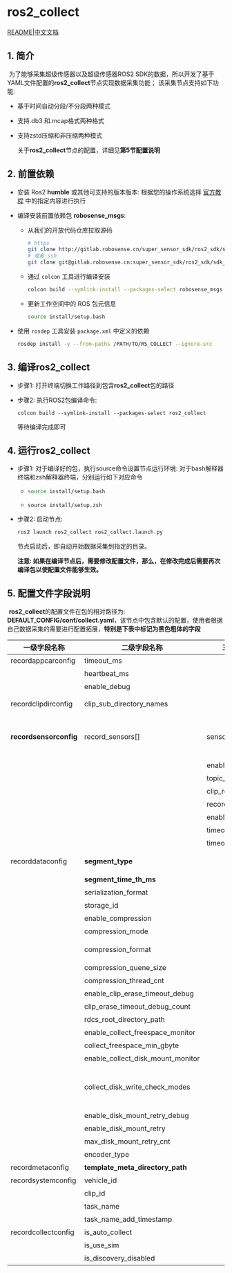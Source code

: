 # ros2_collect 

[README](./README.md)|[中文文档](README_CN.md)

## 1. 简介

​	为了能够采集超级传感器以及超级传感器ROS2 SDK的数据，所以开发了基于YAML文件配置的**ros2_collect**节点实现数据采集功能； 该采集节点支持如下功能: 

- 基于时间自动分段/不分段两种模式

- 支持.db3 和.mcap格式两种格式

- 支持zstd压缩和非压缩两种模式

  关于**ros2_collect**节点的配置，详细见**第5节配置说明**



## 2. 前置依赖

- 安装 Ros2 **humble** 或其他可支持的版本版本: 根据您的操作系统选择 [官方教程](https://fishros.org/doc/ros2/humble/Installation.html) 中的指定内容进行执行

- 编译安装前置依赖包 **robosense_msgs**:

  - 从我们的开放代码仓库拉取源码

    ```bash
    # https
    git clone http://gitlab.robosense.cn/super_sensor_sdk/ros2_sdk/sdk_infra.git
    # 或者 ssh
    git clone git@gitlab.robosense.cn:super_sensor_sdk/ros2_sdk/sdk_infra.git
    ```

  - 通过 `colcon` 工具进行编译安装

    ```bash
    colcon build --symlink-install --packages-select robosense_msgs
    ```

  - 更新工作空间中的 ROS 包元信息

    ```bash
    source install/setup.bash
    ```

- 使用 `rosdep` 工具安装 `package.xml` 中定义的依赖

  ```bash
  rosdep install -y --from-paths /PATH/TO/RS_COLLECT --ignore-src
  ```



## 3. 编译ros2_collect

- 步骤1: 打开终端切换工作路径到包含**ros2_collect**包的路径

- 步骤2: 执行ROS2包编译命令: 

  ```shell
  colcon build --symlink-install --packages-select ros2_collect
  ```

  等待编译完成即可 



## 4. 运行ros2_collect

- 步骤1: 对于编译好的包，执行source命令设置节点运行环境: 对于bash解释器终端和zsh解释器终端，分别运行如下对应命令

  - ```sh
    source install/setup.bash 
    ```

  - ```shell
    source install/setup.zsh 
    ```

- 步骤2: 启动节点: 

  ```sh
  ros2 launch ros2_collect ros2_collect.launch.py
  ```

  节点启动后，即自动开始数据采集到指定的目录。 

  **注意: 如果在编译节点后，需要修改配置文件，那么，在修改完成后需要再次编译包以使配置文件能够生效。** 

## 5.  配置文件字段说明 

​	 **ros2_collect**的配置文件在包的相对路径为: **DEFAULT_CONFIG/conf/collect.yaml**，该节点中包含默认的配置，使用者根据自己数据采集的需要进行配置拓展，**特别是下表中标记为黑色粗体的字段**

| 一级字段名称           | 二级字段名称                      | 三级字段名称         | 类型     | 说明                                                         |
| ---------------------- | --------------------------------- | -------------------- | -------- | ------------------------------------------------------------ |
| recordappcarconfig     | timeout_ms                        |                      | uint32_t | 在App控制模式生效: 同App通信超时阈值，默认为604800000，单位ms |
|                        | heartbeat_ms                      |                      | uint32_t | 在App控制模式生效: 同App心跳通信的周期，默认为5000，单位ms   |
|                        | enable_debug                      |                      | bool     | 在App控制模式生效: 是否开启调试模式，默认为true              |
| recordclipdirconfig    | clip_sub_directory_names          |                      | string[] | 每个clip中需要生成的子目录名称，默认包含如下子目录: "lidar", "camera",  "localization", "perception", "pnc", "prediction", "control" |
| **recordsensorconfig** | record_sensors[]                  | sensor_type          | string   | 支持两种类型:  "RS_RECORD_DATA_ANY": 表示非H265格式数据；“RS_RECORD_DATA_H265”: 表示H265格式消息数据， **当配置消息时，将会进行消息解析，并按照消息的I/P帧类型，保证在进行分段采集时，每个分段以I帧开头，但是，将增加资源消耗。** |
|                        |                                   | enable_topic         | bool     | 表示是否采集该话题                                           |
|                        |                                   | topic_name           | string   | 需要采集的话题名称                                           |
|                        |                                   | clip_rel_directory   | string   | 该话题保存到的子目录名称                                     |
|                        |                                   | record_file_name     | string   | 该话题保存到的ros2文件名称                                   |
|                        |                                   | enable_timeout_check | bool     | 表示是否启用接收超时检查                                     |
|                        |                                   | timeout_warn_th_ms   | uint32_t | 接收话题数据超时告警阈值，单位ms                             |
|                        |                                   | timeout_error_th_ms  | uint32_t | 接收话题数据超时错误阈值，单位ms                             |
| recorddataconfig       | **segment_type**                  |                      | string   | 支持两种类型: \n "RS_RECORD_SEGMENT_BY_TIME": 表示按照采集时长分段，分段阈值为segment_time_th_ms的取值; "RS_RECROD_SEGMENT_NO_SEG": 表示采集不进行分段 |
|                        | **segment_time_th_ms**            |                      | uint32_t | 采集分段时，数据分段阈值，单位ms                             |
|                        | serialization_format              |                      | string   | 固定取值为"cdr"即可                                          |
|                        | storage_id                        |                      | string   | 支持"sqlite3"和"mcap"，默认为"sqlite3"                       |
|                        | enable_compression                |                      | bool     | 是否开启压缩功能，默认为false                                |
|                        | compression_mode                  |                      | string   | 支持“MESSAGE"/"FILE", 默认为"MESSAGE", 当storage_id=“mcap”时，只能取值为"FILE" |
|                        | compression_format                |                      | string   | 支持"fake_comp"和"zstd", 默认为"zstd", **实际数据测试，设置为"fake_comp"时，数据压缩不明显，不推荐使用** |
|                        | compression_quene_size            |                      | uint32_t | 压缩队列大小，默认值为50                                     |
|                        | compression_thread_cnt            |                      | uint32_t | 压缩线程个数，默认值为1                                      |
|                        | enable_clip_erase_timeout_debug   |                      | bool     | 表示是否进行clip写超时测试，默认为false                      |
|                        | clip_erase_timeout_debug_count    |                      | uint32_t | 进行clip写超时测试时，触发超时的次数                         |
|                        | rdcs_root_directory_path          |                      | string   | 数据保存的路径，必须以"RDCS_ROOT/"结尾，例如"/media/sti/data/RDCS_ROOT/" |
|                        | enable_collect_freespace_monitor  |                      | bool     | 是否进行保存硬盘空间检查                                     |
|                        | collect_freespace_min_gbyte       |                      | uint32_t | 保存硬盘最小可用空间大小，单位GByte                          |
|                        | enable_collect_disk_mount_monitor |                      | bool     | 是否进行保存路径挂载检查，默认为true                         |
|                        | collect_disk_write_check_modes    |                      | string[] | 进行保存硬盘读写属性检查，支持“RS_COLLECT_DISK_WRITE_CHECK_USR”，“RS_COLLECT_DISK_WRITE_CHECK_OTH”, "RS_COLLECT_DISK_WRITE_CHECK_GRP" 默认为"RS_COLLECT_DISK_WRITE_CHECK_USR"，表示对当前用户检查是否有读写权限 |
|                        | enable_disk_mount_retry_debug     |                      | bool     | 是否进行硬盘重新挂载调试，默认为false                        |
|                        | enable_disk_mount_retry           |                      | bool     | 当检查到硬盘umount后，是否进行重新挂载                       |
|                        | max_disk_mount_retry_cnt          |                      | uint32_t | 当检查到硬盘umount后，进行重新挂载尝试的次数                 |
|                        | encoder_type                      |                      | string   | 相机数据保存的格式，默认为“H265”                             |
| recordmetaconfig       | **template_meta_directory_path**  |                      | string   | 表示Meta文件搜索目录                                         |
| recordsystemconfig     | vehicle_id                        |                      | string   | 在非App控制模式生效，进行META文件匹配的车辆匹配ID号          |
|                        | clip_id                           |                      | uint32_t | 在非App控制模式生效，开始采集的起始CLIP ID值，默认为0        |
|                        | task_name                         |                      | string   | 在非App控制模式生效，采集的任务名称                          |
|                        | task_name_add_timestamp           |                      | bool     | 在非App控制模式生效，采集的任务名称中，是否默认增加时间戳后缀，默认true |
| recordcollectconfig    | is_auto_collect                   |                      | bool     | 是否为非App控制模式，默认为true                              |
|                        | is_use_sim                        |                      | bool     | 是否为模拟时钟模式，默认为false                              |
|                        | is_discovery_disabled             |                      | bool     | 是否进行服务发现，以监听全部需求的话题                       |


